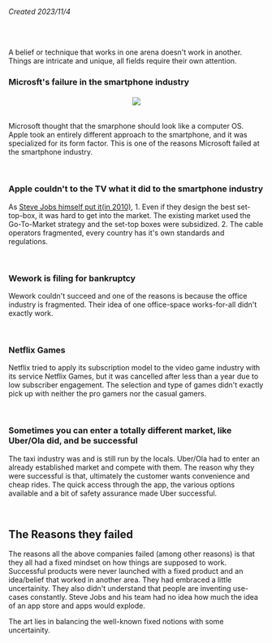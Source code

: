 ###### Created 2023/11/4

<br>

A belief or technique that works in one arena doesn't work in another. Things are intricate and unique, all fields require their own attention.

### Microsft's failure in the smartphone industry

<h6 align="center">
  <img src="https://i0.wp.com/stratechery.com/wp-content/uploads/2023/11/attentuatinginnovation-2.png?w=240&ssl=1" />
</h6>

Microsoft thought that the smarphone should look like a computer OS. Apple took an entirely different approach to the smartphone, and it was specialized for its form factor. 
This is one of the reasons Microsoft failed at the smartphone industry.

<br>

### Apple couldn't to the TV what it did to the smartphone industry

As [Steve Jobs himself put it(in 2010)](https://www.youtube.com/watch?v=i5f8bqYYwps&t=3675s), 1. Even if they design the best set-top-box, it was hard to get into the market. The existing market used the Go-To-Market strategy and the set-top boxes were subsidized. 2. The cable operators fragmented, every country has it's own standards and regulations.

<br>

### Wework is filing for bankruptcy

Wework couldn't succeed and one of the reasons is because the office industry is fragmented. Their idea of one office-space works-for-all didn't exactly work.

<br>

### Netflix Games

Netflix tried to apply its subscription model to the video game industry with its service Netflix Games, but it was cancelled after less than a year due to low subscriber engagement. The selection and type of games didn't exactly pick up with neither the pro gamers nor the casual gamers.

<br>

### Sometimes you can enter a totally different market, like Uber/Ola did, and be successful

The taxi industry was and is still run by the locals. Uber/Ola had to enter an already established market and compete with them. The reason why they were successful is that, ultimately the customer wants convenience and cheap rides. The quick access through the app, the various options available and a bit of safety assurance made Uber successful.

<br>

## The Reasons they failed

The reasons all the above companies failed (among other reasons) is that they all had a fixed mindset on how things are supposed to work. 
Successful products were never launched with a fixed product and an idea/belief that worked in another area. They had embraced a little uncertainity.
They also didn't understand that people are inventing use-cases constantly. Steve Jobs and his team had no idea how much the idea of an app store and apps would explode. 

The art lies in balancing the well-known fixed notions with some uncertainity.

<br>


### 

<br>

